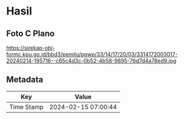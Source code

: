 # Hasil

## Foto C Plano

https://sirekap-obj-formc.kpu.go.id/bbd3/pemilu/ppwp/33/14/17/20/03/3314172003017-20240214-195716--c65c4d3c-0b52-4b58-9895-76d7d4a78ed9.jpg


## Metadata

| Key        | Value               |
| ---------- | ------------------- |
| Time Stamp | 2024-02-15 07:00:44 |



